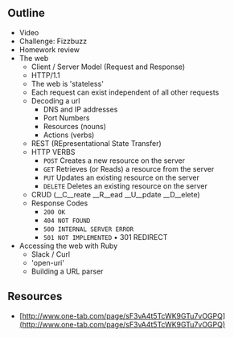 ## Outline
- Video
- Challenge: Fizzbuzz
- Homework review
- The web
  - Client / Server Model (Request and Response)
  - HTTP/1.1
  - The web is 'stateless'
  - Each request can exist independent of all other requests
  - Decoding a url
    - DNS and IP addresses
    - Port Numbers
    - Resources (nouns)
    - Actions (verbs)
  - REST (REpresentational State Transfer)
  - HTTP VERBS
    - `POST` Creates a new resource on the server
    - `GET`  Retrieves (or Reads) a resource from the server
    - `PUT`  Updates an existing resource on the server
    - `DELETE` Deletes an existing resource on the server
  - CRUD (__C__reate __R__ead __U__pdate __D__elete)
  - Response Codes
    - `200 OK`
    - `404 NOT FOUND`
    - `500 INTERNAL SERVER ERROR`
    - `501 NOT IMPLEMENTED`
    • 301 REDIRECT
- Accessing the web with Ruby
  - Slack / Curl
  - 'open-uri'
  - Building a URL parser


## Resources
  - [http://www.one-tab.com/page/sF3vA4t5TcWK9GTu7vOGPQ](http://www.one-tab.com/page/sF3vA4t5TcWK9GTu7vOGPQ)
